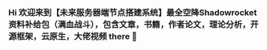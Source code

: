 ### Hi 欢迎来到【未来服务器端节点搭建系统】最全空降Shadowrocket资料补给包（满血战斗），包含文章，书籍，作者论文，理论分析，开源框架，云原生，大佬视频 there 👋

<!--
**yyds686/yyds686** is a ✨ _special_ ✨ repository because its `README.md` (this file) appears on your GitHub profile.

Here are some ideas to get you started:

- 🔭 I’m currently working on ...
- 🌱 I’m currently learning ...
- 👯 I’m looking to collaborate on ...
- 🤔 I’m looking for help with ...
- 💬 Ask me about ...
- 📫 How to reach me: ...
- 😄 Pronouns: ...
- ⚡ Fun fact: ...
-->
